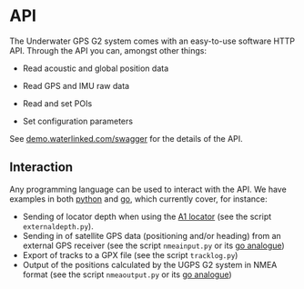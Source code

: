 # API

The Underwater GPS G2 system comes with an easy-to-use software HTTP API. Through the API you can, amongst other things:

* Read acoustic and global position data

* Read GPS and IMU raw data

* Read and set POIs

* Set configuration parameters

See [demo.waterlinked.com/swagger](http://demo.waterlinked.com/swagger) for the details of the API.

## Interaction

Any programming language can be used to interact with the API. We have examples in both [python](https://github.com/waterlinked/examples) and [go](https://github.com/waterlinked/ugps-nmea-go), which currently cover, for instance:

* Sending of locator depth when using the [A1 locator](../locators/locator-a1) (see the script `externaldepth.py`).
* Sending in of satellite GPS data (positioning and/or heading) from an external GPS receiver (see the script `nmeainput.py` or its [go analogue](https://github.com/waterlinked/ugps-nmea-go))
* Export of tracks to a GPX file (see the script `tracklog.py`)
* Output of the positions calculated by the UGPS G2 system in NMEA format (see the script `nmeaoutput.py` or its [go analogue](https://github.com/waterlinked/ugps-nmea-go))
